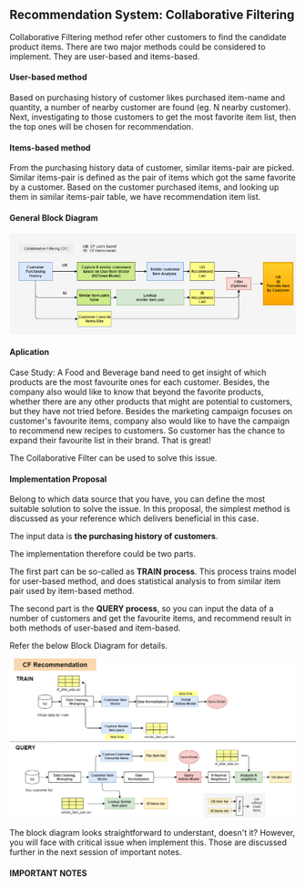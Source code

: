 ## Recommendation System: Collaborative Filtering

Collaborative Filtering method refer other customers to find the candidate product items.
There are two major methods could be considered to implement. They are user-based and items-based.

#### User-based method

Based on purchasing history of customer likes purchased item-name and quantity, a number of nearby customer are found (eg. N nearby customer). Next, investigating to those customers to get the most favorite item list, then the top ones will be chosen for recommendation.

#### Items-based method

From the purchasing history data of customer, similar items-pair are picked. Similar items-pair is defined as the pair of items which got the same favorite by a customer.
Based on the customer purchased items, and looking up them in similar items-pair table, we have recommendation item list.

#### General Block Diagram

![alt text](https://github.com/carfirst125/portfolio/blob/main/collaborative_recommendation_system/hlc_cfubib_c360_BlockDiagram.png?raw=true)

#### Aplication

Case Study: A Food and Beverage band need to get insight of which products are the most favourite ones for each customer. Besides, the company also would like to know that beyond the favorite products, whether there are any other products that might are potential to customers, but they have not tried before. Besides the marketing campaign focuses on customer's favourite items, company also would like to have the campaign to recommend new recipes to customers. So customer has the chance to expand their favourite list in their brand. That is great! 

The Collaborative Filter can be used to solve this issue.

#### Implementation Proposal

Belong to which data source that you have, you can define the most suitable solution to solve the issue. 
In this proposal, the simplest method is discussed as your reference which delivers beneficial in this case.

The input data is **the purchasing history of customers**.

The implementation therefore could be two parts. 

The first part can be so-called as **TRAIN process**. This process trains model for user-based method, and does statistical analysis to from similar item pair used by item-based method.

The second part is the **QUERY process**, so you can input the data of a number of customers and get the favourite items, and recommend result in both methods of user-based and item-based.

Refer the below Block Diagram for details.

![alt text](https://github.com/carfirst125/portfolio/blob/main/collaborative_recommendation_system/hlc_cfubib_c360_BlockDiagramDetails.png?raw=true)

The block diagram looks straightforward to understant, doesn't it? However, you will face with critical issue when implement this. Those are discussed further in the next session of important notes.

#### IMPORTANT NOTES

